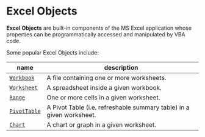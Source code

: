 # Excel Objects

**Excel Objects** are built-in components of the MS Excel application whose properties can be programmatically accessed and manipulated by VBA code.

Some popular Excel Objects include:

name | description
--- | ---
[`Workbook`](workbooks.md) | A file containing one or more worksheets.
[`Worksheet`](worksheets.md) | A spreadsheet inside a given workbook.
[`Range`](ranges.md) | One or more cells in a given worksheet.
[`PivotTable`](pivot-tables.md) | A Pivot Table (i.e. refreshable summary table) in a given worksheet.
[`Chart`](chart-objects.md) | A chart or graph in a given worksheet.
